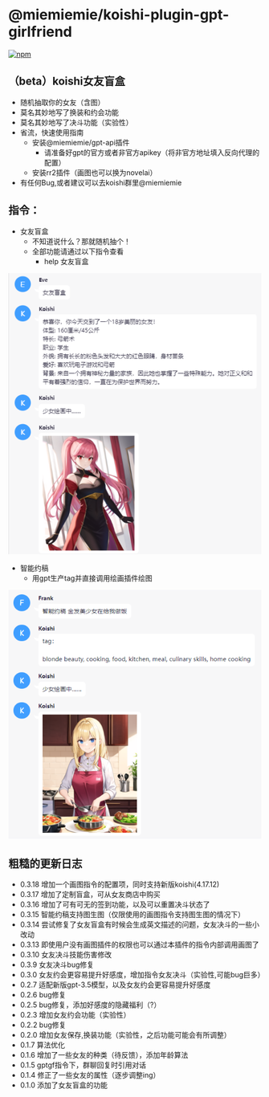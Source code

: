 # @miemiemie/koishi-plugin-gpt-girlfriend

[![npm](https://img.shields.io/npm/v/@miemiemie/koishi-plugin-gpt-girlfriend?style=flat-square)](https://www.npmjs.com/package/@miemiemie/koishi-plugin-gpt-girlfriend)

## （beta）koishi女友盲盒 
- 随机抽取你的女友（含图）
- 莫名其妙地写了换装和约会功能
- 莫名其妙地写了决斗功能（实验性）
- 省流，快速使用指南
  - 安装@miemiemie/gpt-api插件
    - 请准备好gpt的官方或者非官方apikey（将非官方地址填入反向代理的配置）
  - 安装rr2插件（画图也可以换为novelai）
- 有任何Bug,或者建议可以去koishi群里@miemiemie
  
## 指令：
- 女友盲盒  
  - 不知道说什么？那就随机抽个！
  - 全部功能请通过以下指令查看
    - help 女友盲盒

![demo](https://raw.githubusercontent.com/MieMieMieeeee/koishi-gpt-girlfriend/main/img/demo.png)
- 智能约稿
  - 用gpt生产tag并直接调用绘画插件绘图

![demo](https://github.com/MieMieMieeeee/koishi-gpt-girlfriend/blob/main/img/demo_gptsd.png) 


## 粗糙的更新日志
- 0.3.18 增加一个画图指令的配置项，同时支持新版koishi(4.17.12)
- 0.3.17 增加了定制盲盒，可从女友商店中购买
- 0.3.16 增加了可有可无的签到功能，以及可以重置决斗状态了
- 0.3.15 智能约稿支持图生图（仅限使用的画图指令支持图生图的情况下）
- 0.3.14 尝试修复了女友盲盒有时候会生成英文描述的问题，女友决斗的一些小改动
- 0.3.13 即使用户没有画图插件的权限也可以通过本插件的指令内部调用画图了
- 0.3.10 女友决斗技能伤害修改
- 0.3.9 女友决斗bug修复
- 0.3.0 女友约会更容易提升好感度，增加指令女友决斗（实验性,可能bug巨多）
- 0.2.7 适配新版gpt-3.5模型，以及女友约会更容易提升好感度
- 0.2.6 bug修复
- 0.2.5 bug修复，添加好感度的隐藏福利（?）
- 0.2.3 增加女友约会功能（实验性）
- 0.2.2 bug修复
- 0.2.0 增加女友保存,换装功能（实验性，之后功能可能会有所调整）
- 0.1.7 算法优化
- 0.1.6 增加了一些女友的种类（待反馈），添加年龄算法
- 0.1.5 gptgf指令下，群聊回复时引用对话
- 0.1.4 修正了一些女友的属性（逐步调整ing）
- 0.1.0 添加了女友盲盒的功能
